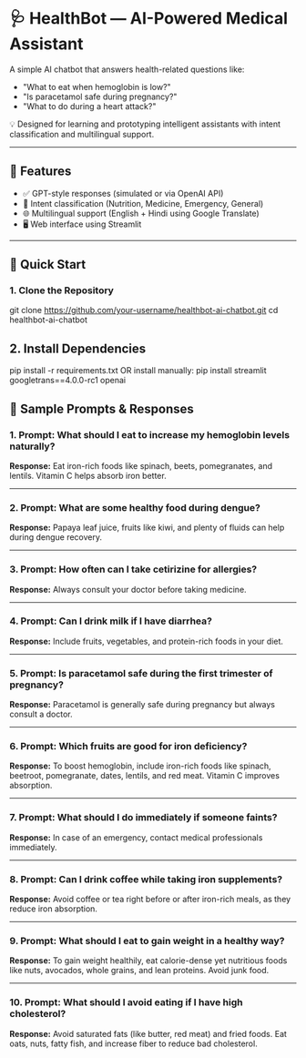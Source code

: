 # 🩺 HealthBot — AI-Powered Medical Assistant

A simple AI chatbot that answers health-related questions like:
- "What to eat when hemoglobin is low?"
- "Is paracetamol safe during pregnancy?"
- "What to do during a heart attack?"

💡 Designed for learning and prototyping intelligent assistants with intent classification and multilingual support.

---

## 🔧 Features

- ✅ GPT-style responses (simulated or via OpenAI API)
- 🧠 Intent classification (Nutrition, Medicine, Emergency, General)
- 🌐 Multilingual support (English + Hindi using Google Translate)
- 🖥️ Web interface using Streamlit

---

## 🚀 Quick Start

### 1. Clone the Repository
git clone https://github.com/your-username/healthbot-ai-chatbot.git
cd healthbot-ai-chatbot 

## 2. Install Dependencies
pip install -r requirements.txt
OR install manually:
pip install streamlit googletrans==4.0.0-rc1 openai

## 🧪 Sample Prompts & Responses

### 1. **Prompt:** What should I eat to increase my hemoglobin levels naturally?  
**Response:** Eat iron-rich foods like spinach, beets, pomegranates, and lentils. Vitamin C helps absorb iron better.

---

### 2. **Prompt:** What are some healthy food during dengue?  
**Response:** Papaya leaf juice, fruits like kiwi, and plenty of fluids can help during dengue recovery.

---

### 3. **Prompt:** How often can I take cetirizine for allergies?  
**Response:** Always consult your doctor before taking medicine.

---

### 4. **Prompt:** Can I drink milk if I have diarrhea?  
**Response:** Include fruits, vegetables, and protein-rich foods in your diet.

---

### 5. **Prompt:** Is paracetamol safe during the first trimester of pregnancy?  
**Response:** Paracetamol is generally safe during pregnancy but always consult a doctor.

---

### 6. **Prompt:** Which fruits are good for iron deficiency?  
**Response:** To boost hemoglobin, include iron-rich foods like spinach, beetroot, pomegranate, dates, lentils, and red meat. Vitamin C improves absorption.

---

### 7. **Prompt:** What should I do immediately if someone faints?  
**Response:** In case of an emergency, contact medical professionals immediately.

---

### 8. **Prompt:** Can I drink coffee while taking iron supplements?  
**Response:** Avoid coffee or tea right before or after iron-rich meals, as they reduce iron absorption.

---

### 9. **Prompt:** What should I eat to gain weight in a healthy way?  
**Response:** To gain weight healthily, eat calorie-dense yet nutritious foods like nuts, avocados, whole grains, and lean proteins. Avoid junk food.

---

### 10. **Prompt:** What should I avoid eating if I have high cholesterol?  
**Response:** Avoid saturated fats (like butter, red meat) and fried foods. Eat oats, nuts, fatty fish, and increase fiber to reduce bad cholesterol.
